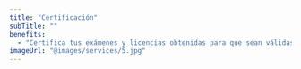 ```yaml
---
title: "Certificación"
subTitle: ""
benefits:
  - "Certifica tus exámenes y licencias obtenidas para que sean válidas frente a la ley Colombiana"
imageUrl: "@images/services/5.jpg"
---
```

